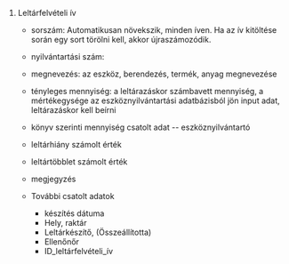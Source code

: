 1. Leltárfelvételi ív
    - sorszám:
        Automatikusan növekszik, minden íven. Ha az ív kitöltése során egy sort törölni kell, akkor újraszámozódik.
    - nyilvántartási szám:

    - megnevezés:
        az eszköz, berendezés, termék, anyag megnevezése
    - tényleges mennyiség:
        a leltárazáskor számbavett mennyiség, a mértékegysége az eszköznyilvántartási adatbázisból jön
        input adat, leltárazáskor kell beírni
    - könyv szerinti mennyiség
        csatolt adat -- eszköznyilvántartó
    - leltárhiány
        számolt érték
    - leltártöbblet
        számolt érték
    - megjegyzés

    - További csatolt adatok
        - készítés dátuma
        - Hely, raktár
        - Leltárkészítő, (Összeállította)
        - Ellenőnőr
        - ID_leltárfelvételi_ív




